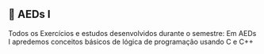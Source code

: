 ## 📁 AEDs I
Todos os Exercícios e estudos desenvolvidos durante o semestre:
Em AEDs I apredemos conceitos básicos de lógica de programação usando C e C++
